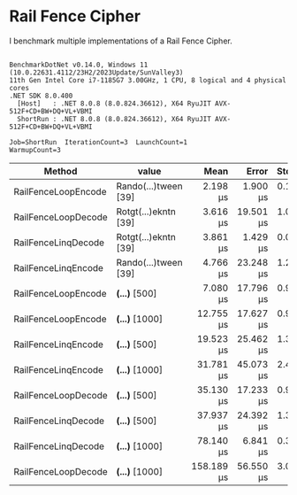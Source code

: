 ﻿# Rail Fence Cipher 

I benchmark multiple implementations of a Rail Fence Cipher.

```

BenchmarkDotNet v0.14.0, Windows 11 (10.0.22631.4112/23H2/2023Update/SunValley3)
11th Gen Intel Core i7-1185G7 3.00GHz, 1 CPU, 8 logical and 4 physical cores
.NET SDK 8.0.400
  [Host]   : .NET 8.0.8 (8.0.824.36612), X64 RyuJIT AVX-512F+CD+BW+DQ+VL+VBMI
  ShortRun : .NET 8.0.8 (8.0.824.36612), X64 RyuJIT AVX-512F+CD+BW+DQ+VL+VBMI

Job=ShortRun  IterationCount=3  LaunchCount=1  
WarmupCount=3  

```
| Method              | value                | Mean       | Error     | StdDev    | StdErr    | Min        | Max        | Op/s      | Gen0     | Gen1   | Allocated  |
|-------------------- |--------------------- |-----------:|----------:|----------:|----------:|-----------:|-----------:|----------:|---------:|-------:|-----------:|
| RailFenceLoopEncode | Rando(...)tween [39] |   2.198 μs |  1.900 μs | 0.1041 μs | 0.0601 μs |   2.078 μs |   2.268 μs | 454,962.2 |   0.4902 | 0.0019 |    3.01 KB |
| RailFenceLoopDecode | Rotgt(...)ekntn [39] |   3.616 μs | 19.501 μs | 1.0689 μs | 0.6171 μs |   2.681 μs |   4.782 μs | 276,519.3 |   1.2436 | 0.0038 |    7.63 KB |
| RailFenceLinqDecode | Rotgt(...)ekntn [39] |   3.861 μs |  1.429 μs | 0.0783 μs | 0.0452 μs |   3.796 μs |   3.948 μs | 258,996.6 |   1.4420 | 0.0153 |    8.84 KB |
| RailFenceLinqEncode | Rando(...)tween [39] |   4.766 μs | 23.248 μs | 1.2743 μs | 0.7357 μs |   3.705 μs |   6.179 μs | 209,825.6 |   1.0910 | 0.0114 |     6.7 KB |
| RailFenceLoopEncode | ****(...)**** [500]  |   7.080 μs | 17.796 μs | 0.9755 μs | 0.5632 μs |   6.315 μs |   8.178 μs | 141,247.2 |   6.0120 | 0.0610 |   36.88 KB |
| RailFenceLoopEncode | ****(...)**** [1000] |  12.755 μs | 17.627 μs | 0.9662 μs | 0.5578 μs |  11.641 μs |  13.368 μs |  78,402.9 |  14.6637 | 0.2594 |   89.92 KB |
| RailFenceLinqEncode | ****(...)**** [500]  |  19.523 μs | 25.462 μs | 1.3957 μs | 0.8058 μs |  18.108 μs |  20.898 μs |  51,221.7 |   4.0283 | 0.1526 |   24.74 KB |
| RailFenceLinqEncode | ****(...)**** [1000] |  31.781 μs | 45.073 μs | 2.4706 μs | 1.4264 μs |  30.322 μs |  34.634 μs |  31,465.0 |   6.6528 | 0.4883 |   40.92 KB |
| RailFenceLoopDecode | ****(...)**** [500]  |  35.130 μs | 17.233 μs | 0.9446 μs | 0.5454 μs |  34.040 μs |  35.713 μs |  28,465.9 |  53.3447 | 0.4272 |  327.02 KB |
| RailFenceLinqDecode | ****(...)**** [500]  |  37.937 μs | 24.392 μs | 1.3370 μs | 0.7719 μs |  36.727 μs |  39.372 μs |  26,359.7 |   6.2866 | 0.3052 |   38.64 KB |
| RailFenceLinqDecode | ****(...)**** [1000] |  78.140 μs |  6.841 μs | 0.3750 μs | 0.2165 μs |  77.714 μs |  78.421 μs |  12,797.5 |  10.9863 | 0.8545 |   67.82 KB |
| RailFenceLoopDecode | ****(...)**** [1000] | 158.189 μs | 56.550 μs | 3.0997 μs | 1.7896 μs | 154.826 μs | 160.931 μs |   6,321.5 | 191.6504 | 2.1973 | 1174.66 KB |
